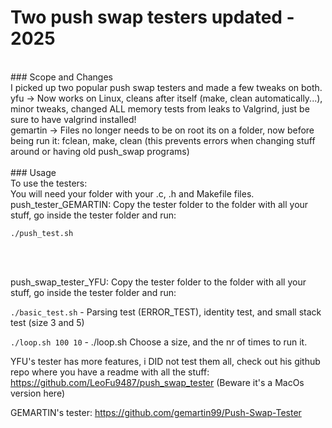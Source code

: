 # Two push swap testers updated - 2025
<br>
### Scope and Changes
<br>
I picked up two popular push swap testers and made a few tweaks on both.
<br>
yfu -> Now works on Linux, cleans after itself (make, clean automatically...), minor tweaks, changed ALL memory tests from leaks to Valgrind, just be sure to have valgrind installed!
<br>
gemartin -> Files no longer needs to be on root its on a folder, now before being run it: fclean, make, clean (this prevents errors when changing stuff around or having old push_swap programs)
<br>
<br>
### Usage
<br>
To use the testers:
<br>
You will need your folder with your .c, .h and Makefile files.
<br>
push_tester_GEMARTIN: Copy the tester folder to the folder with all your stuff, go inside the tester folder and run: 

```./push_test.sh```

<br><br>

push_swap_tester_YFU: Copy the tester folder to the folder with all your stuff, go inside the tester folder and run:  

```./basic_test.sh```  -  Parsing test (ERROR_TEST), identity test, and small stack test (size 3 and 5)

```./loop.sh 100 10``` - ./loop.sh <stack size> <loop times>  Choose a size, and the nr of times to run it.
<br>



YFU's tester has more features, i DID not test them all, check out his github repo where you have a readme with all the stuff:
https://github.com/LeoFu9487/push_swap_tester
(Beware it's a MacOs version here)

GEMARTIN's tester:
https://github.com/gemartin99/Push-Swap-Tester


